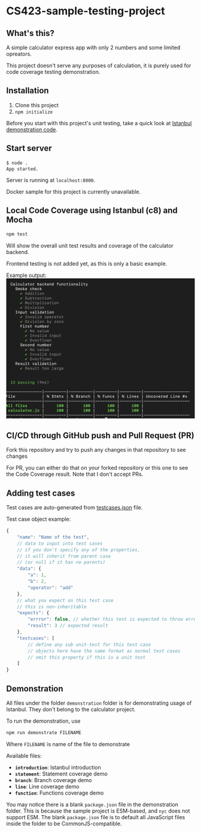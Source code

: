 # CS423-sample-testing-project
## What's this?
A simple calculator express app with only 2 numbers and some limited opreators.

This project doesn't serve any purposes of calculation, it is purely used for code coverage testing demonstration.

## Installation
1. Clone this project
2. `npm initialize`

Before you start with this project's unit testing, take a quick look at [Istanbul demonstration code](#demonstration).

## Start server
```
$ node .
App started.
```
Server is running at `localhost:8000`.

Docker sample for this project is currently unavailable.

## Local Code Coverage using Istanbul (c8) and Mocha
```bash
npm test
```
Will show the overall unit test results and coverage of the calculator backend.

Frontend testing is not added yet, as this is only a basic example.

Example output:
![Testing output](images/local_test_output.png)

## CI/CD through GitHub push and Pull Request (PR)
Fork this repository and try to push any changes in that repository to see changes

For PR, you can either do that on your forked repository or this one to see the Code Coverage result. Note that I don't accept PRs.

## Adding test cases
Test cases are auto-generated from [testcases.json](tests/testcases.json) file.

Test case object example:
```js
{
	"name": "Name of the test",
	// data to input into test cases
	// if you don't specify any of the properties,
	// it will inherit from parent case
	// (or null if it has no parents)
	"data": {
		"a": 1,
		"b": 2,
		"operator": "add"
	},
	// what you expect on this test case
	// this is non-inheritable
	"expects": {
		"errror": false, // whether this test is expected to throw error or not
		"result": 3 // expected result
	},
	"testcases": [
		// define any sub unit-test for this test case
		// objects here have the same format as normal test cases
		// omit this property if this is a unit test
	]
}
```

## Demonstration
All files under the folder `demonstration` folder is for demonstrating usage of Istanbul. They don't belong to the calculator project.

To run the demonstration, use
```bash
npm run demonstrate FILENAME
```
Where `FILENAME` is name of the file to demonstrate

Available files:
- **`introduction`**: Istanbul introduction
- **`statement`**: Statement coverage demo
- **`branch`**: Branch coverage demo
- **`line`**: Line coverage demo
- **`function`**: Functions coverage demo

You may notice there is a blank `package.json` file in the demonstration folder. This is because the sample project is ESM-based, and `nyc` does not support ESM. The blank `package.json` file is to default all JavaScript files inside the folder to be CommonJS-compatible.